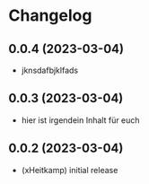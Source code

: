 # Changelog
<!--
    Placeholder for the next version (at the beginning of the line):
    ## **WORK IN PROGRESS**
-->
## 0.0.4 (2023-03-04)
* jknsdafbjklfads

## 0.0.3 (2023-03-04)
* hier ist irgendein Inhalt für euch

## 0.0.2 (2023-03-04)
* (xHeitkamp) initial release
